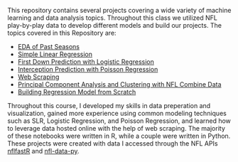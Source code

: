 This repository contains several projects covering a wide variety of machine learning and data analysis topics. Throughout this class we utilized NFL play-by-play data to develop 
different models and build our projects. The topics covered in this Repository are:

 - [EDA of Past Seasons](Sports-Analytics-New/Past_Seasons_Analysis)
 - [Simple Linear Regression](Sports-Analytics-New/SLR_Analysis.ipynb)
 - [First Down Prediction with Logistic Regression](Sports-Analytics-New/First_Down_Prediction.ipynb)
 - [Interception Prediction with Poisson Regression](Sports-Analytics-New/Interception_Poisson_Regression.ipynb)
 - [Web Scraping](Sports-Analytics-New/Web_Scraping.ipynb)
 - [Principal Component Analysis and Clustering with NFL Combine Data](Sports-Analytics-New/PCA_Clustering.ipynb)
 - [Building Regression Model from Scratch](Sports-Analytics-New/Regression_From_Scratch_Starter.ipynb)

Throughout this course, I developed my skills in data preperation and visualization, gained more experience using common modeling techniques such as SLR, Logistic Regression, and Poisson Regression, and learned how to leverage data hosted online with the help of web scraping. The majority of these notebooks were written in R, while a couple were written in Python. These projects were created with data I accessed through the NFL APIs [nflfastR](https://www.nflfastr.com/) and [nfl-data-py](https://pypi.org/project/nfl-data-py/).
